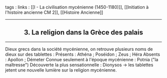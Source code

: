 tags : 
links : [[I - La civilisation mycénienne (1450-1180)]], [[Initiation à l'histoire ancienne CM 2]], [[Histoire Ancienne]]

****

<h2 style="text-align: center;"> 3. La religion dans la Grèce des palais </h2>

****

Dieux grecs dans la société mycénienne, on retrouve plusieurs noms de dieux sur des tablettes : 
Présents : Athéna ; Poséidon ; Zeus ; Héra 
Absents : Apollon ; Démeter 
Connue seulement à l'époque mycénienne : Potnia ("la maîtresse") 
Découverte la plus sensationnelle : Dionysos 
-> les tablettes jetent une nouvelle lumière sur la religion mycénienne.